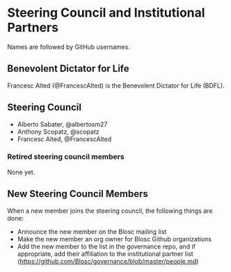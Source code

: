 # Steering Council and Institutional Partners

Names are followed by GitHub usernames.

## Benevolent Dictator for Life

Francesc Alted (@FrancescAlted) is the Benevolent Dictator for Life (BDFL).

## Steering Council

- Alberto Sabater, @albertosm27
- Anthony Scopatz, @scopatz
- Francesc Alted, @FrancescAlted

### Retired steering council members

None yet.

## New Steering Council Members

When a new member joins the steering council, the following things are done:
- Announce the new member on the Blosc mailing list
- Make the new member an org owner for Blosc Github organizations
- Add the new member to the list in the governance repo, and if appropriate, add their affiliation to the institutional partner list (https://github.com/Blosc/governance/blob/master/people.md)

